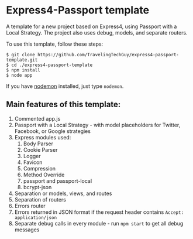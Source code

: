 Express4-Passport template
==========================

A template for a new project based on Express4, using Passport with a Local Strategy.
The project also uses debug, models, and separate routers.

To use this template, follow these steps:

	$ git clone https://github.com/TravelingTechGuy/express4-passport-template.git
	$ cd ./express4-passport-template
	$ npm install
	$ node app

If you have [nodemon](https://github.com/remy/nodemon/) installed, just type `nodemon`.

Main features of this template:
------------------------------
1. Commented app.js
2. Passport with a Local Strategy - with model placeholders for Twitter, Facebook, or Google strategies
3. Express modules used:
	1. Body Parser
	2. Cookie Parser
	3. Logger
	4. Favicon
	5. Compression
	6. Method Override
	7. passport and passport-local
	8. bcrypt-json
4. Separation or models, views, and routes
5. Separation of routers
6. Errors router
7. Errors returned in JSON format if the request header contains `Accept: application/json`
8. Separate debug calls in every module - run `npm start` to get all debug messages
